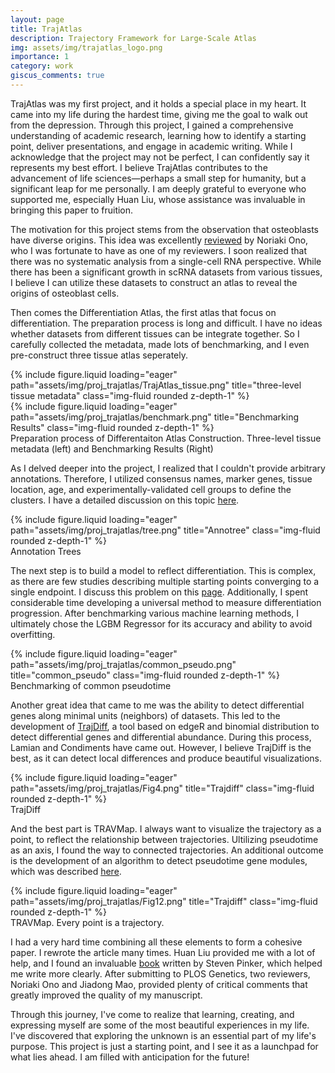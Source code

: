 ```yaml
---
layout: page
title: TrajAtlas
description: Trajectory Framework for Large-Scale Atlas
img: assets/img/trajatlas_logo.png
importance: 1
category: work
giscus_comments: true
---
```

TrajAtlas was my first project, and it holds a special place in my heart. It came into my life during the hardest time, giving me the goal to walk out from the depression. Through this project, I gained a comprehensive understanding of academic research, learning how to identify a starting point, deliver presentations, and engage in academic writing. While I acknowledge that the project may not be perfect, I can confidently say it represents my best effort. I believe TrajAtlas contributes to the advancement of life sciences—perhaps a small step for humanity, but a significant leap for me personally. I am deeply grateful to everyone who supported me, especially Huan Liu, whose assistance was invaluable in bringing this paper to fruition.

The motivation for this project stems from the observation that osteoblasts have diverse origins. This idea was excellently [reviewed](https://onlinelibrary.wiley.com/doi/full/10.1002/jbmr.4410) by Noriaki Ono, who I was fortunate to have as one of my reviewers. I soon realized that there was no systematic analysis from a single-cell RNA perspective. While there has been a significant growth in scRNA datasets from various tissues, I believe I can utilize these datasets to construct an atlas to reveal the origins of osteoblast cells.

Then comes the Differentiation Atlas, the first atlas that focus on differentiation. The preparation process is long and difficult. I have no ideas whether datasets from different tissues can be integrate together. So I carefully collected the metadata, made lots of benchmarking, and I even pre-construct three tissue atlas seperately.  


<div class="row">
    <div class="col-sm mt-2 mt-md-0">
        {% include figure.liquid loading="eager" path="assets/img/proj_trajatlas/TrajAtlas_tissue.png" title="three-level tissue metadata" class="img-fluid rounded z-depth-1" %}
    </div>
    <div class="col-sm mt-2 mt-md-0">
        {% include figure.liquid loading="eager" path="assets/img/proj_trajatlas/benchmark.png" title="Benchmarking Results" class="img-fluid rounded z-depth-1" %}
    </div>
</div>
<div class="caption">
    Preparation process of Differentaiton Atlas Construction. Three-level tissue metadata (left) and Benchmarking Results (Right)
</div>

As I delved deeper into the project, I realized that I couldn't provide arbitrary annotations. Therefore, I utilized consensus names, marker genes, tissue location, age, and experimentally-validated cell groups to define the clusters. I have a detailed discussion on this topic [here](https://trajatlas.readthedocs.io/en/stable/introduction/Differentiation_Atlas.html).

<div class="row">
    <div class="col-sm mt-3 mt-md-0">
        {% include figure.liquid loading="eager" path="assets/img/proj_trajatlas/tree.png" title="Annotree" class="img-fluid rounded z-depth-1" %}
    </div>
</div>
<div class="caption">
    Annotation Trees
</div>


The next step is to build a model to reflect differentiation. This is complex, as there are few studies describing multiple starting points converging to a single endpoint. I discuss this problem on this [page](https://trajatlas.readthedocs.io/en/stable/introduction/OPCST_model.html). Additionally, I spent considerable time developing a universal method to measure differentiation progression. After benchmarking various machine learning methods, I ultimately chose the LGBM Regressor for its accuracy and ability to avoid overfitting.



<div class="row">
    <div class="col-sm mt-3 mt-md-0">
        {% include figure.liquid loading="eager" path="assets/img/proj_trajatlas/common_pseudo.png" title="common_pseudo" class="img-fluid rounded z-depth-1" %}
    </div>
</div>
<div class="caption">
    Benchmarking of common pseudotime
</div>


Another great idea that came to me was the ability to detect differential genes along minimal units (neighbors) of datasets. This led to the development of [TrajDiff](https://trajatlas.readthedocs.io/en/stable/introduction/TrajDiff.html), a tool based on edgeR and binomial distribution to detect differential genes and differential abundance. During this process, Lamian and Condiments have came out. However, I believe TrajDiff is the best, as it can detect local differences and produce beautiful visualizations.


<div class="row">
    <div class="col-sm mt-3 mt-md-0">
        {% include figure.liquid loading="eager" path="assets/img/proj_trajatlas/Fig4.png" title="Trajdiff" class="img-fluid rounded z-depth-1" %}
    </div>
</div>
<div class="caption">
    TrajDiff
</div>

And the best part is TRAVMap. I always want to visualize the trajectory as a point, to reflect the relationship between trajectories. Ultilizing pseudotime as an axis, I found the way to connected trajectories. An additional outcome is the development of an algorithm to detect pseudotime gene modules, which was described [here](https://trajatlas.readthedocs.io/en/stable/introduction/TRAVMap.html).

<div class="row">
    <div class="col-sm mt-3 mt-md-0">
        {% include figure.liquid loading="eager" path="assets/img/proj_trajatlas/Fig12.png" title="Trajdiff" class="img-fluid rounded z-depth-1" %}
    </div>
</div>
<div class="caption">
    TRAVMap. Every point is a trajectory.
</div>


I had a very hard time combining all these elements to form a cohesive paper. I rewrote the article many times. Huan Liu provided me with a lot of help, and I found an invaluable [book](https://stevenpinker.com/publications/sense-style-thinking-persons-guide-writing-21st-century) written by Steven Pinker, which helped me write more clearly. After submitting to PLOS Genetics, two reviewers, Noriaki Ono and Jiadong Mao, provided plenty of critical comments that greatly improved the quality of my manuscript.

Through this journey, I've come to realize that learning, creating, and expressing myself are some of the most beautiful experiences in my life. I've discovered that exploring the unknown is an essential part of my life's purpose. This project is just a starting point, and I see it as a launchpad for what lies ahead. I am filled with anticipation for the future!
